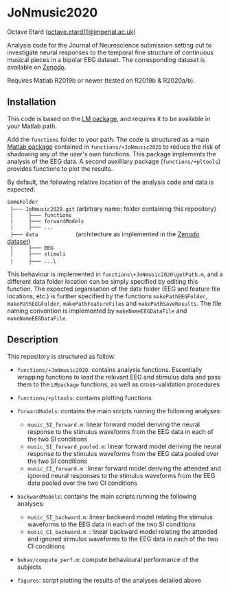 # JoNmusic2020
Octave Etard (octave.etard11@imperial.ac.uk)

Analysis code for the Journal of Neuroscience submission setting out to investigate neural responses to the temporal fine structure of continuous musical pieces in a bipolar EEG dataset. The corresponding dataset is available on [Zenodo](https://zenodo.org/).

Requires Matlab R2019b or newer (tested on R2019b & R2020a/b).

## Installation
This code is based on the [LM package](https://github.com/octaveEtard/LMpackage), and requires it to be available in your Matlab path.

Add the `functions` folder to your path. The code is structured as a main [Matlab package](https://uk.mathworks.com/help/matlab/matlab_oop/scoping-classes-with-packages.html) contained in `functions/+JoNmusic2020` to reduce the risk of shadowing any of the user's own functions. This package implements the analysis of the EEG data. A second auxilliary package (`functions/+pltools`) provides functions to plot the results.

By default, the following relative location of the analysis code and data is expected:

`someFolder`\
` ├─── JoNmusic2020.git`  (arbitrary name: folder containing this repository)\
` |     ├─── functions`\
` |     ├─── forwardModels`\
` |     ├─── ...`\
` ├─── data`         (architecture as implemented in the [Zenodo dataset](https://zenodo.org/))\
` |     ├─── EEG`\
` |     ├─── stimuli`\
` |     ├─── ...`\

This behaviour is implemented in `functions\+JoNmusic2020\getPath.m`, and a different data folder location can be simply specified by editing this function. The expected organisation of the data folder (EEG and feature file locations, etc.) is further specified by the functions `makePathEEGFolder`, `makePathEEGFolder`, `makePathFeatureFiles` and `makePathSaveResults`. The file naming convention is implemented by `makeNameEEGDataFile` and `makeNameEEGDataFile`.

## Description
This repository is structured as follow:

* `functions/+JoNmusic2020`: contains analysis functions. Essentially wrapping functions to load the relevant EEG and stimulus data and pass them to the `LMpackage` functions, as well as cross-validation procedures

* `functions/+pltools`: contains plotting functions

* `forwardModels`: contains the main scripts running the following analyses:

  * `music_SI_forward.m`: linear forward model deriving the neural response to the stimulus waveforms from the EEG data in each of the two SI conditions
  * `music_SI_forward_pooled.m`: linear forward model deriving the neural response to the stimulus waveforms from the EEG data pooled over the two SI conditions
  * `music_CI_forward.m `:linear forward model deriving the attended and ignored neural responses to the stimulus waveforms from the EEG data pooled over the two CI conditions
  
* `backwardModels`: contains the main scripts running the following analyses:

  * `music_SI_backward.m`: linear backward model relating the stimulus waveforms to the EEG data in each of the two SI conditions
  * `music_CI_backward.m `: linear backward model relating the attended and ignored stimulus waveforms to the EEG data in each of the two CI conditions
  
* `behav/compute_perf.m`: compute behavioural performance of the subjects

* `figures`: script plotting the results of the analyses detailed above
